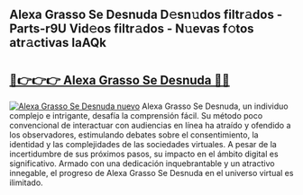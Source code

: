 ## Alexa Grasso Se Desnuda D𝚎sn𝚞dos filtr𝚊dos - Parts-r9U Vid𝚎os filtr𝚊dos - N𝚞evas f𝚘tos atr𝚊ctivas IaAQk

# <h2><a href="http://mb4w0ia.tromn.icu/?c=Alexa+Grasso+Se+Desnuda">🔗👉👉👉 Alexa Grasso Se Desnuda 🔗🔗</a></h2>

[![Alexa Grasso Se Desnuda nuevo](https://i.imgur.com/pEAQMta.gif)](http://mb4w0ia.tromn.icu/?c=Alexa+Grasso+Se+Desnuda)
Alexa Grasso Se Desnuda, un individuo complejo e intrigante, desafía la comprensión fácil. Su método poco convencional de interactuar con audiencias en línea ha atraído y ofendido a los observadores, estimulando debates sobre el consentimiento, la identidad y las complejidades de las sociedades virtuales. A pesar de la incertidumbre de sus próximos pasos, su impacto en el ámbito digital es significativo. Armado con una dedicación inquebrantable y un atractivo innegable, el progreso de Alexa Grasso Se Desnuda en el universo virtual es ilimitado.
